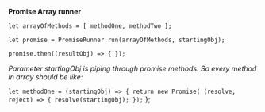 **Promise Array runner**

`let arrayOfMethods = [
 			methodOne,
 			methodTwo
 		];`
 		
 `let promise = PromiseRunner.run(arrayOfMethods, startingObj);`
 
 `promise.then((resultObj) => { });`
 
 
 _Parameter startingObj is piping through promise methods. So every method in array should be like:_
 
 `let methodOne = (startingObj) => {
 return new Promise( (resolve, reject) => {
  		resolve(startingObj);
  	});`
  };